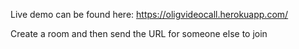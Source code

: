 Live demo can be found here: https://oligvideocall.herokuapp.com/

Create a room and then send the URL for someone else to join 
